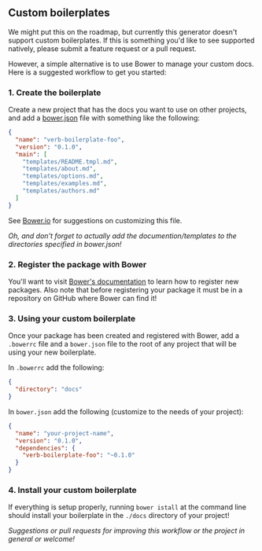 ## Custom boilerplates

We might put this on the roadmap, but currently this generator doesn't support custom boilerplates. If this is something you'd like to see supported natively, please submit a feature request or a pull request.

However, a simple alternative is to use Bower to manage your custom docs. Here is a suggested workflow to get you started:

### 1. Create the boilerplate

Create a new project that has the docs you want to use on other projects, and add a [bower.json](http://bower.io/#usage) file with something like the following:

```json
{
  "name": "verb-boilerplate-foo",
  "version": "0.1.0",
  "main": [
    "templates/README.tmpl.md",
    "templates/about.md",
    "templates/options.md",
    "templates/examples.md",
    "templates/authors.md"
  ]
}
```

See [Bower.io](http://bower.io/) for suggestions on customizing this file.

_Oh, and don't forget to actually add the documention/templates to the directories specified in bower.json!_

### 2. Register the package with Bower

You'll want to visit [Bower's documentation](http://bower.io/#registering-packages) to learn how to register new packages. Also note that before registering your package it must be in a repository on GitHub where Bower can find it!

### 3. Using your custom boilerplate

Once your package has been created and registered with Bower, add a `.bowerrc` file and a `bower.json` file to the root of any project that will be using your new boilerplate.

In `.bowerrc` add the following:

```json
{
  "directory": "docs"
}
```

In `bower.json` add the following (customize to the needs of your project):

```json
{
  "name": "your-project-name",
  "version": "0.1.0",
  "dependencies": {
    "verb-boilerplate-foo": "~0.1.0"
  }
}
```

### 4. Install your custom boilerplate

If everything is setup properly, running `bower istall` at the command line should install your boilerplate in the `./docs` directory of your project!


_Suggestions or pull requests for improving this workflow or the project in general or welcome!_
